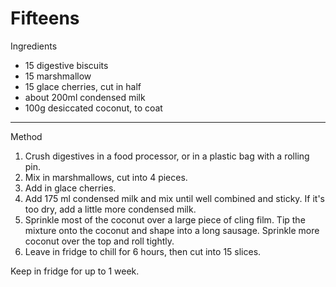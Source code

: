 # Fifteens

Ingredients

-   15 digestive biscuits
-   15 marshmallow
-   15 glace cherries, cut in half
-   about 200ml condensed milk
-   100g desiccated coconut, to coat

------------------------------------------------------------------------

Method

1.  Crush digestives in a food processor, or in a plastic bag with a rolling pin.
2.  Mix in marshmallows, cut into 4 pieces.
3.  Add in glace cherries.
4.  Add 175 ml condensed milk and mix until well combined and sticky. If it's too dry, add a little more condensed milk.
5.  Sprinkle most of the coconut over a large piece of cling film. Tip the mixture onto the coconut and shape into a long sausage. Sprinkle more coconut over the top and roll tightly.
6.  Leave in fridge to chill for 6 hours, then cut into 15 slices.

Keep in fridge for up to 1 week.
